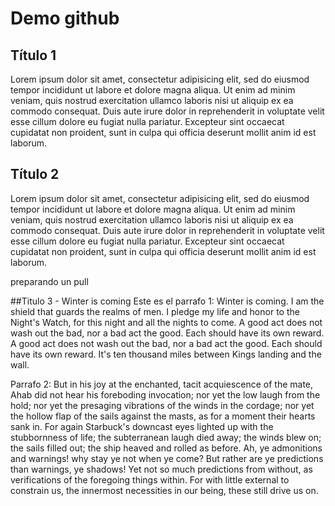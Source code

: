 # Demo github
## Título 1
Lorem ipsum dolor sit amet, consectetur adipisicing elit, sed do eiusmod
tempor incididunt ut labore et dolore magna aliqua. Ut enim ad minim veniam,
quis nostrud exercitation ullamco laboris nisi ut aliquip ex ea commodo
consequat. Duis aute irure dolor in reprehenderit in voluptate velit esse
cillum dolore eu fugiat nulla pariatur. Excepteur sint occaecat cupidatat non
proident, sunt in culpa qui officia deserunt mollit anim id est laborum.
## Título 2
Lorem ipsum dolor sit amet, consectetur adipisicing elit, sed do eiusmod
tempor incididunt ut labore et dolore magna aliqua. Ut enim ad minim veniam,
quis nostrud exercitation ullamco laboris nisi ut aliquip ex ea commodo
consequat. Duis aute irure dolor in reprehenderit in voluptate velit esse
cillum dolore eu fugiat nulla pariatur. Excepteur sint occaecat cupidatat non
proident, sunt in culpa qui officia deserunt mollit anim id est laborum.

preparando un pull

##Titulo 3 - Winter is coming
Este es el parrafo 1: Winter is coming. I am the shield that guards the realms of men. I pledge my life and honor to the Night's Watch, for this night and all the nights to come. A good act does not wash out the bad, nor a bad act the good. Each should have its own reward. A good act does not wash out the bad, nor a bad act the good. Each should have its own reward. It's ten thousand miles between Kings landing and the wall.

Parrafo 2: But in his joy at the enchanted, tacit acquiescence of the mate, Ahab did not hear his foreboding invocation; nor yet the low laugh from the hold; nor yet the presaging vibrations of the winds in the cordage; nor yet the hollow flap of the sails against the masts, as for a moment their hearts sank in. For again Starbuck's downcast eyes lighted up with the stubbornness of life; the subterranean laugh died away; the winds blew on; the sails filled out; the ship heaved and rolled as before. Ah, ye admonitions and warnings! why stay ye not when ye come? But rather are ye predictions than warnings, ye shadows! Yet not so much predictions from without, as verifications of the foregoing things within. For with little external to constrain us, the innermost necessities in our being, these still drive us on. 
